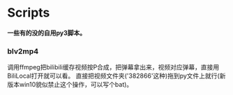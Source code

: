 # Scripts
**一些有的没的自用py3脚本。**

### blv2mp4 
调用ffmpeg把bilibili缓存视频按P合成，把弹幕拿出来，视频对应弹幕，直接用BiliLocal打开就可以看。
直接把视频文件夹('382866'这种)拖到py文件上就行(新版本win10貌似禁止这个操作，可以写个bat)。
